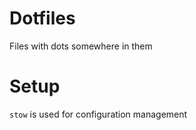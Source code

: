 # Dotfiles
Files with dots somewhere in them

# Setup
```stow``` is used for configuration management
